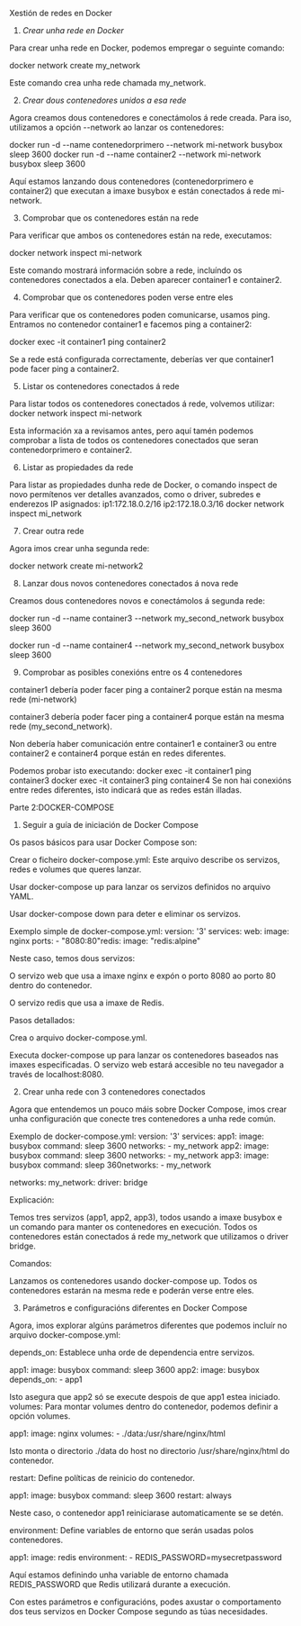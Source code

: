 Xestión de redes en Docker

1. *Crear unha rede en Docker*



Para crear unha rede en Docker, podemos empregar o seguinte comando:

docker network create my_network

Este comando crea unha rede chamada my_network.

2. *Crear dous contenedores unidos a esa rede*

Agora creamos dous contenedores e conectámolos á rede creada. Para iso, utilizamos a opción --network ao lanzar os contenedores:

docker run -d --name contenedorprimero --network mi-network busybox sleep 3600
docker run -d --name container2 --network mi-network busybox sleep 3600

Aquí estamos lanzando dous contenedores (contenedorprimero e container2) que executan a imaxe busybox e están conectados á rede mi-network.

3. Comprobar que os contenedores están na rede

Para verificar que ambos os contenedores están na rede, executamos:

docker network inspect mi-network

Este comando mostrará información sobre a rede, incluíndo os contenedores conectados a ela. Deben aparecer container1 e container2.

4. Comprobar que os contenedores poden verse entre eles

Para verificar que os contenedores poden comunicarse, usamos ping. Entramos no contenedor container1 e facemos ping a container2:

docker exec -it container1 ping container2

Se a rede está configurada correctamente, deberías ver que container1 pode facer ping a container2.

5. Listar os contenedores conectados á rede

Para listar todos os contenedores conectados á rede, volvemos utilizar:
docker network inspect mi-network

Esta información xa a revisamos antes, pero aquí tamén podemos comprobar a lista de todos os contenedores conectados que seran contenedorprimero e container2.

6. Listar as propiedades da rede

Para listar as propiedades dunha rede de Docker, o comando inspect de novo permítenos ver detalles avanzados, como o driver, subredes e enderezos IP asignados:
ip1:172.18.0.2/16
ip2:172.18.0.3/16
docker network inspect mi_network

7. Crear outra rede

Agora imos crear unha segunda rede:

docker network create mi-network2

8. Lanzar dous novos contenedores conectados á nova rede

Creamos dous contenedores novos e conectámolos á segunda rede:

docker run -d --name container3 --network my_second_network busybox sleep 3600

docker run -d --name container4 --network my_second_network busybox sleep 3600

9. Comprobar as posibles conexións entre os 4 contenedores

container1 debería poder facer ping a container2 porque están na mesma rede (mi-network)

container3 debería poder facer ping a container4 porque están na mesma rede (my_second_network).

Non debería haber comunicación entre container1 e container3 ou entre container2 e container4 porque están en redes diferentes.

Podemos probar isto executando:
docker exec -it container1 ping container3
docker exec -it container3 ping container4
Se non hai conexións entre redes diferentes, isto indicará que as redes están illadas.

Parte 2:DOCKER-COMPOSE

1. Seguir a guía de iniciación de Docker Compose

Os pasos básicos para usar Docker Compose son:

Crear o ficheiro docker-compose.yml: Este arquivo describe os servizos, redes e volumes que queres lanzar.

Usar docker-compose up para lanzar os servizos definidos no arquivo YAML.

Usar docker-compose down para deter e eliminar os servizos.

Exemplo simple de docker-compose.yml:
version: '3'
services:
  web:
    image: nginx
    ports:
      - "8080:80"redis:
    image: "redis:alpine"

Neste caso, temos dous servizos:

O servizo web que usa a imaxe nginx e expón o porto 8080 ao porto 80 dentro do contenedor.

O servizo redis que usa a imaxe de Redis.

Pasos detallados:

Crea o arquivo docker-compose.yml.

Executa docker-compose up para lanzar os contenedores baseados nas imaxes especificadas.
O servizo web estará accesible no teu navegador a través de localhost:8080.

2. Crear unha rede con 3 contenedores conectados

Agora que entendemos un pouco máis sobre Docker Compose, imos crear unha configuración que conecte tres contenedores a unha rede común.

Exemplo de docker-compose.yml:
version: '3'
services:
  app1:
    image: busybox
    command: sleep 3600
    networks:
      - my_network
  app2:
    image: busybox
    command: sleep 3600
    networks:
      - my_network
  app3:
    image: busybox
    command: sleep 360networks:
      - my_network

networks:
  my_network:
    driver: bridge

Explicación:

Temos tres servizos (app1, app2, app3), todos usando a imaxe busybox e un comando para manter os contenedores en execución.
Todos os contenedores están conectados á rede my_network que utilizamos o driver bridge.

Comandos:

Lanzamos os contenedores usando docker-compose up.
Todos os contenedores estarán na mesma rede e poderán verse entre eles.

3. Parámetros e configuracións diferentes en Docker Compose

Agora, imos explorar algúns parámetros diferentes que podemos incluír no arquivo docker-compose.yml:

depends_on: Establece unha orde de dependencia entre servizos.

app1:
  image: busybox
  command: sleep 3600
app2:
  image: busybox
  depends_on:
    - app1

Isto asegura que app2 só se execute despois de que app1 estea iniciado.
volumes: Para montar volumes dentro do contenedor, podemos definir a opción volumes.

app1:
  image: nginx
  volumes:
    - ./data:/usr/share/nginx/html

Isto monta o directorio ./data do host no directorio /usr/share/nginx/html do contenedor.

restart: Define políticas de reinicio do contenedor.

app1:
  image: busybox
  command: sleep 3600
  restart: always

Neste caso, o contenedor app1 reiniciarase automaticamente se se detén.

environment: Define variables de entorno que serán usadas polos contenedores.

app1:
  image: redis
  environment:
    - REDIS_PASSWORD=mysecretpassword

Aquí estamos definindo unha variable de entorno chamada REDIS_PASSWORD que Redis utilizará durante a execución.

Con estes parámetros e configuracións, podes axustar o comportamento dos teus servizos en Docker Compose segundo as túas necesidades.